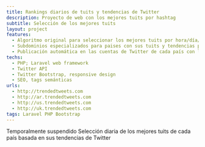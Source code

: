 ```yaml
---
title: Rankings diarios de tuits y tendencias de Twitter
description: Proyecto de web con los mejores tuits por hashtag
subtitle: Selección de los mejores tuits
layout: project
features:
  - Algoritmo original para seleccionar los mejores tuits por hora/día/semana/mes.
  - Subdominios especializados para paises con sus tuits y tendencias propias en uno de sus idiomas oficiales.
  - Publicación automática en las cuentas de Twitter de cada país con lo mejor del momento.
techs:
  - PHP; Laravel web framework
  - Twitter API
  - Twitter Bootstrap, responsive design
  - SEO, tags semánticas
urls:
  - http://trendedtweets.com
  - http://ar.trendedtweets.com
  - http://us.trendedtweets.com
  - http://uk.trendedtweets.com
tags: Laravel PHP Bootstrap
---
```


<span class="label label-danger">Temporalmente suspendido</span> Selección diaria de los mejores tuits de cada país basada en sus tendencias de Twitter
